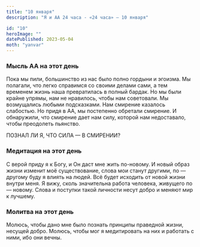 ```yaml
---
title: "10 января"
description: "Я и АА 24 часа - «24 часа» — 10 января"

id: "10"
heroImage: ""
datePublished: 2023-05-04
moth: "yanvar"
---
```


### Мысль АА на этот день

Пока мы пили, большинство из нас было полно гордыни и эгоизма. Мы полагали,
что легко справимся со своими делами сами, а тем временем жизнь наша
превратилась в полный бардак. Но мы были крайне упрямы, нам не нравилось,
чтобы нам советовали. Мы возмущались любыми подсказками. Нам смирение казалось
слабостью. Но придя в АА, мы постепенно обретали смирение. И обнаружили, что
смирение дает нам силу, которой нам недоставало, чтобы преодолеть пьянство.

ПОЗНАЛ ЛИ Я, ЧТО СИЛА — В СМИРЕНИИ?

### Медитация на этот день

С верой приду я к Богу, и Он даст мне жить по-новому. И новый образ жизни
изменит моё существование, слова мои станут другими, по — другому буду я
влиять на людей. Всё будет исходить от новой жизни внутри меня. Я вижу, сколь
значительна работа человека, живущего по — новому. Слова и поступки такой
личности несут добро и меняют мир к лучшему.

### Молитва на этот день

Молюсь, чтобы дано мне было познать принципы праведной жизни, несущей добро.
Молюсь, чтобы мог я медитировать на них и работать с ними, ибо они вечны.
